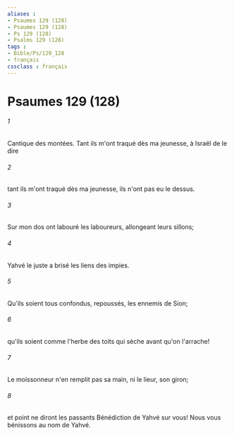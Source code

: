 ```yaml
---
aliases : 
- Psaumes 129 (128)
- Psaumes 129 (128)
- Ps 129 (128)
- Psalms 129 (128)
tags : 
- Bible/Ps/129_128
- français
cssclass : français
---
```


# Psaumes 129 (128)

###### 1
Cantique des montées. Tant ils m'ont traqué dès ma jeunesse, à Israël de le dire 
###### 2
tant ils m'ont traqué dès ma jeunesse, ils n'ont pas eu le dessus.
###### 3
Sur mon dos ont labouré les laboureurs, allongeant leurs sillons;
###### 4
Yahvé le juste a brisé les liens des impies.
###### 5
Qu'ils soient tous confondus, repoussés, les ennemis de Sion;
###### 6
qu'ils soient comme l'herbe des toits qui sèche avant qu'on l'arrache!
###### 7
Le moissonneur n'en remplit pas sa main, ni le lieur, son giron;
###### 8
et point ne diront les passants Bénédiction de Yahvé sur vous! Nous vous bénissons au nom de Yahvé.
